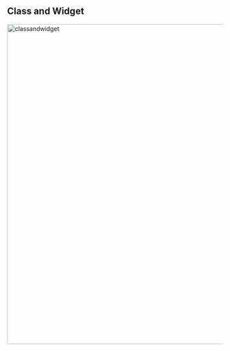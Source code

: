 ## Class and Widget

<img width="747" alt="classandwidget" src="https://user-images.githubusercontent.com/117615219/201804852-630d4efc-dc6b-4569-bb93-79bda1f401e0.png">
